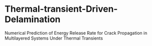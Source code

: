 # Thermal-transient-Driven-Delamination
Numerical Prediction of Energy Release Rate for Crack Propagation in Multilayered Systems Under Thermal Transients
